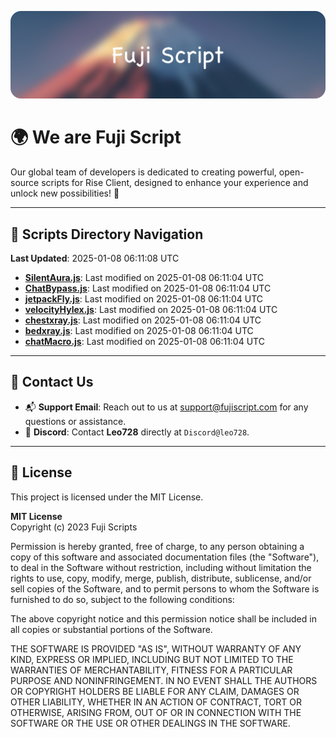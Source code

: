 ![Banner](.github/b.webp)

# 🌍 **We are Fuji Script**

Our global team of developers is dedicated to creating powerful, open-source scripts for Rise Client, designed to enhance your experience and unlock new possibilities! 🌟

---
<!-- SCRIPTS_NAVIGATION_START -->
## 📂 **Scripts Directory Navigation**

**Last Updated**: 2025-01-08 06:11:08 UTC

- **[SilentAura.js](scripts/SilentAura.js)**: Last modified on 2025-01-08 06:11:04 UTC
- **[ChatBypass.js](scripts/ChatBypass.js)**: Last modified on 2025-01-08 06:11:04 UTC
- **[jetpackFly.js](scripts/jetpackFly.js)**: Last modified on 2025-01-08 06:11:04 UTC
- **[velocityHylex.js](scripts/velocityHylex.js)**: Last modified on 2025-01-08 06:11:04 UTC
- **[chestxray.js](scripts/chestxray.js)**: Last modified on 2025-01-08 06:11:04 UTC
- **[bedxray.js](scripts/bedxray.js)**: Last modified on 2025-01-08 06:11:04 UTC
- **[chatMacro.js](scripts/chatMacro.js)**: Last modified on 2025-01-08 06:11:04 UTC

<!-- SCRIPTS_NAVIGATION_END -->

---

## 💬 **Contact Us**  
- 📬 **Support Email**: Reach out to us at [support@fujiscript.com](mailto:support@fujiscript.com) for any questions or assistance.  
- 💬 **Discord**: Contact **Leo728** directly at `Discord@leo728`.

---

## 📜 **License**

This project is licensed under the MIT License.  

**MIT License**  
Copyright (c) 2023 Fuji Scripts  

Permission is hereby granted, free of charge, to any person obtaining a copy of this software and associated documentation files (the "Software"), to deal in the Software without restriction, including without limitation the rights to use, copy, modify, merge, publish, distribute, sublicense, and/or sell copies of the Software, and to permit persons to whom the Software is furnished to do so, subject to the following conditions:  

The above copyright notice and this permission notice shall be included in all copies or substantial portions of the Software.  

THE SOFTWARE IS PROVIDED "AS IS", WITHOUT WARRANTY OF ANY KIND, EXPRESS OR IMPLIED, INCLUDING BUT NOT LIMITED TO THE WARRANTIES OF MERCHANTABILITY, FITNESS FOR A PARTICULAR PURPOSE AND NONINFRINGEMENT. IN NO EVENT SHALL THE AUTHORS OR COPYRIGHT HOLDERS BE LIABLE FOR ANY CLAIM, DAMAGES OR OTHER LIABILITY, WHETHER IN AN ACTION OF CONTRACT, TORT OR OTHERWISE, ARISING FROM, OUT OF OR IN CONNECTION WITH THE SOFTWARE OR THE USE OR OTHER DEALINGS IN THE SOFTWARE.  
